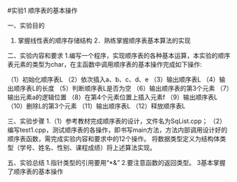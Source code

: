 #实验1  顺序表的基本操作

一、实验目的
1. 掌握线性表的顺序存储结构
2．熟练掌握顺序表基本算法的实现

二、实验内容和要求
1.编写一个程序，实现顺序表的各种基本运算，本实验的顺序表元素的类型为char，在主函数中调用顺序表的基本操作完成如下操作:

（1）初始化顺序表L
（2）依次插入a、b、c、d、e
（3）输出顺序表L
（4）输出顺序表L的长度
（5）判断顺序表L是否为空
（6）输出顺序表的第3个元素
（7）输出元素a的逻辑位置
（8）在第4个元素位置上插入元素f
（9）输出顺序表L
（10）删除L的第3个元素
（11）输出顺序表L
（12）释放顺序表L


三、实验步骤
1.（1）参考教材完成顺序表的设计，文件名为SqList.cpp；
  （2）编写test1.cpp，测试顺序表的各操作，即书写main方法，方法内部调用设计好的顺序表函数，需完成实验内容和要求中的12个操作。 
   将数据类型定义为结构体类型（学号、姓名、性别、课程成绩）将上述算法实现。


五、实验总结
1.指针类型的引用要用“*&”
2.要注意函数的返回类型。
3基本掌握了顺序表的基本操作
